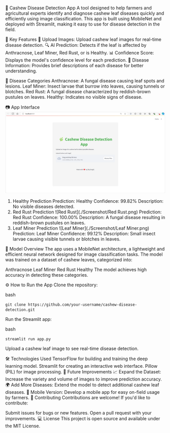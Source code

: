 ﻿🌿 Cashew Disease Detection App
A tool designed to help farmers and agricultural experts identify and diagnose cashew leaf diseases quickly and efficiently using image classification. This app is built using MobileNet and deployed with Streamlit, making it easy to use for disease detection in the field.

🚀 Key Features
📸 Upload Images: Upload cashew leaf images for real-time disease detection.
🔍 AI Prediction: Detects if the leaf is affected by Anthracnose, Leaf Miner, Red Rust, or is Healthy.
📊 Confidence Score: Displays the model's confidence level for each prediction.
📘 Disease Information: Provides brief descriptions of each disease for better understanding.

🌱 Disease Categories
Anthracnose: A fungal disease causing leaf spots and lesions.
Leaf Miner: Insect larvae that burrow into leaves, causing tunnels or blotches.
Red Rust: A fungal disease characterized by reddish-brown pustules on leaves.
Healthy: Indicates no visible signs of disease.

📷 App Interface
   ![StreamlitApp](./Screenshot/StreamlitApp.png)
1. Healthy Prediction
Prediction: Healthy
Confidence: 99.82%
Description: No visible diseases detected.
2. Red Rust Prediction
   ![Red Rust](./Screenshot/Red Rust.png)
Prediction: Red Rust
Confidence: 100.00%
Description: A fungal disease resulting in reddish-brown pustules on leaves.
3. Leaf Miner Prediction
   ![Leaf Miner](./Screenshot/Leaf Miner.png)
Prediction: Leaf Miner
Confidence: 99.12%
Description: Small insect larvae causing visible tunnels or blotches in leaves.

🧠 Model Overview
The app uses a MobileNet architecture, a lightweight and efficient neural network designed for image classification tasks. The model was trained on a dataset of cashew leaves, categorized into:

Anthracnose
Leaf Miner
Red Rust
Healthy
The model achieves high accuracy in detecting these categories.

⚙️ How to Run the App
Clone the repository:

bash
```
git clone https://github.com/your-username/cashew-disease-detection.git
```

Run the Streamlit app:

bash
```
streamlit run app.py
```
Upload a cashew leaf image to see real-time disease detection.

🛠️ Technologies Used
TensorFlow for building and training the deep learning model.
Streamlit for creating an interactive web interface.
Pillow (PIL) for image processing.
🌟 Future Improvements
📈 Expand the Dataset: Increase the variety and volume of images to improve prediction accuracy.
🌍 Add More Diseases: Extend the model to detect additional cashew leaf diseases.
📱 Mobile Version: Develop a mobile app for easy on-field usage by farmers.
🤝 Contributing
Contributions are welcome! If you'd like to contribute:

Submit issues for bugs or new features.
Open a pull request with your improvements.
💻 License
This project is open source and available under the MIT License.

